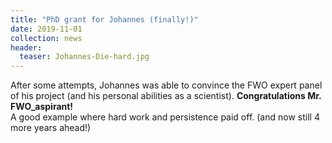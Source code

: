 ```yaml
---
title: "PhD grant for Johannes (finally!)"
date: 2019-11-01
collection: news
header:
  teaser: Johannes-Die-hard.jpg
---
```


After some attempts, Johannes was able to convince the FWO expert panel of his project (and his personal abilities as a scientist). **Congratulations Mr. FWO_aspirant!**
<br> A good example where hard work and persistence paid off.
(and now still 4 more years ahead!)

